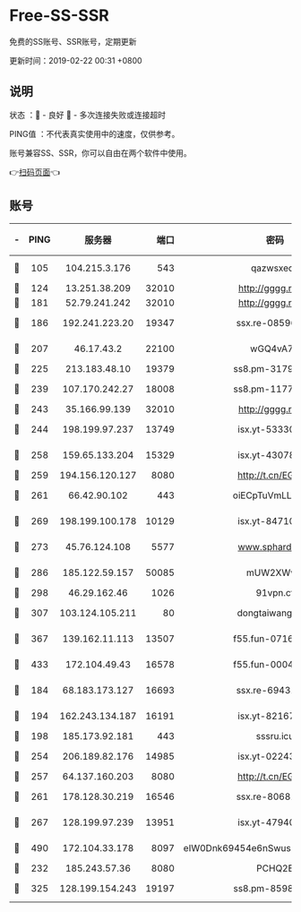# Free-SS-SSR

免费的SS账号、SSR账号，定期更新

更新时间：2019-02-22 00:31 +0800

## 说明

状态     ：🙂 - 良好 🙁 - 多次连接失败或连接超时

PING值   ：不代表真实使用中的速度，仅供参考。

账号兼容SS、SSR，你可以自由在两个软件中使用。

👉[扫码页面](https://liesauer.github.io/free-ss-ssr.github.io/)👈

## 账号

|-|PING|服务器|端口|密码|加密方式|区域|
|:----:|:----:|:-----:|-----:|:----:|:----:|:----:|
|🙂|105|104.215.3.176|543|qazwsxedc|aes-256-gcm|JP|
|🙂|124|13.251.38.209|32010|http://gggg.rocks|chacha20|SG|
|🙂|181|52.79.241.242|32010|http://gggg.rocks|chacha20|KR|
|🙂|186|192.241.223.20|19347|ssx.re-08596649|aes-256-cfb|US|
|🙂|207|46.17.43.2|22100|wGQ4vA7D|aes-256-gcm|RU|
|🙂|225|213.183.48.10|19379|ss8.pm-31791178|rc4-md5|RU|
|🙂|239|107.170.242.27|18008|ss8.pm-11776120|aes-256-cfb|US|
|🙂|243|35.166.99.139|32010|http://gggg.rocks|chacha20|US|
|🙂|244|198.199.97.237|13749|isx.yt-53330366|aes-256-cfb|US|
|🙂|258|159.65.133.204|15329|isx.yt-43078354|aes-256-cfb|SG|
|🙂|259|194.156.120.127|8080|http://t.cn/EGJIyrl|rc4-md5|RU|
|🙂|261|66.42.90.102|443|oiECpTuVmLLxk4Ts|aes-256-cfb|US|
|🙂|269|198.199.100.178|10129|isx.yt-84710881|aes-256-cfb|US|
|🙂|273|45.76.124.108|5577|www.sphard.com|aes-256-cfb|AU|
|🙂|286|185.122.59.157|50085|mUW2XWw8|aes-256-cfb|GB|
|🙂|298|46.29.162.46|1026|91vpn.cf|rc4-md5|RU|
|🙂|307|103.124.105.211|80|dongtaiwang.com|aes-256-cfb|US|
|🙂|367|139.162.11.113|13507|f55.fun-07160199|aes-256-cfb|SG|
|🙂|433|172.104.49.43|16578|f55.fun-00042249|aes-256-cfb|SG|
|🙂|184|68.183.173.127|16693|ssx.re-69431278|aes-256-cfb|US|
|🙂|194|162.243.134.187|16191|isx.yt-82167280|aes-256-cfb|US|
|🙂|198|185.173.92.181|443|sssru.icu|rc4-md5|RU|
|🙂|254|206.189.82.176|14985|isx.yt-02243397|aes-256-cfb|SG|
|🙂|257|64.137.160.203|8080|http://t.cn/EGJIyrl|rc4-md5|CA|
|🙂|261|178.128.30.219|16546|ssx.re-80681280|aes-256-cfb|SG|
|🙂|267|128.199.97.239|13951|isx.yt-47940665|aes-256-cfb|SG|
|🙂|490|172.104.33.178|8097|eIW0Dnk69454e6nSwuspv9DmS201tQ0D|aes-256-cfb|SG|
|🙁|232|185.243.57.36|8080|PCHQ2E|rc4-md5|US|
|🙁|325|128.199.154.243|19197|ss8.pm-85981063|aes-256-cfb|SG|
